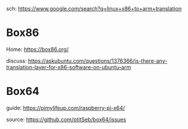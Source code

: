 sch: https://www.google.com/search?q=linux+x86+to+arm+translation

# Box86
Home: https://box86.org/

discuss: https://askubuntu.com/questions/1376366/is-there-any-translation-layer-for-x86-software-on-ubuntu-arm

# Box64
guide: https://pimylifeup.com/raspberry-pi-x64/

source: https://github.com/ptitSeb/box64/issues
